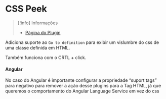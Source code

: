 # CSS Peek

> [!info] Informações
> - [Página do Plugin]()

Adiciona suporte ao `Go to definition` para exibir um vislumbre do css de uma classe definida em HTML.

Também funciona com o CRTL + click.

#### Angular

No caso do Angular é importante configurar a propriedade “suport tags” para negativo para remover a ação desse plugins para a Tag HTML, já que queremos o comportamento do Angular Language Service em vez do css 